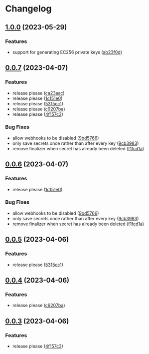 # Changelog

## [1.0.0](https://github.com/krystal/generated-secrets/compare/v0.0.7...v1.0.0) (2023-05-29)


### Features

* support for generating EC256 private keys ([ab23f0d](https://github.com/krystal/generated-secrets/commit/ab23f0d795eafb58340e8f6f3d334a1164fc5ddb))

## [0.0.7](https://github.com/krystal/generated-secrets/compare/v0.0.6...v0.0.7) (2023-04-07)


### Features

* release please ([ca23aac](https://github.com/krystal/generated-secrets/commit/ca23aac4b3b7ad5a789bba30249c0ebfa352d844))
* release please ([1c151e0](https://github.com/krystal/generated-secrets/commit/1c151e0dde4c10347ab05ace6da59433d0761f5d))
* release please ([5315cc1](https://github.com/krystal/generated-secrets/commit/5315cc1630299ed677b3668f3f482608f21056fc))
* release please ([c9207ba](https://github.com/krystal/generated-secrets/commit/c9207baa6ee2be52d2faa186431cfeafbfeb3068))
* release please ([4f157c3](https://github.com/krystal/generated-secrets/commit/4f157c3aefb393479957c3a8944fa48fa26a1e21))


### Bug Fixes

* allow webhooks to be disabled ([9bd5766](https://github.com/krystal/generated-secrets/commit/9bd576666a94aa617bd803366cb87edcd047cf62))
* only save secrets once rather than after every key ([9cb3983](https://github.com/krystal/generated-secrets/commit/9cb3983ea8c864a3d795d7398e0f5175fa684bed))
* remove finalizer when secret has already been deleted ([f1fcd1a](https://github.com/krystal/generated-secrets/commit/f1fcd1a5b94680d41e1b0a0d48fac66329e70d36))

## [0.0.6](https://github.com/krystal/generated-secrets/compare/v0.0.5...v0.0.6) (2023-04-07)


### Features

* release please ([1c151e0](https://github.com/krystal/generated-secrets/commit/1c151e0dde4c10347ab05ace6da59433d0761f5d))


### Bug Fixes

* allow webhooks to be disabled ([9bd5766](https://github.com/krystal/generated-secrets/commit/9bd576666a94aa617bd803366cb87edcd047cf62))
* only save secrets once rather than after every key ([9cb3983](https://github.com/krystal/generated-secrets/commit/9cb3983ea8c864a3d795d7398e0f5175fa684bed))
* remove finalizer when secret has already been deleted ([f1fcd1a](https://github.com/krystal/generated-secrets/commit/f1fcd1a5b94680d41e1b0a0d48fac66329e70d36))

## [0.0.5](https://github.com/krystal/generated-secrets/compare/v0.0.4...v0.0.5) (2023-04-06)


### Features

* release please ([5315cc1](https://github.com/krystal/generated-secrets/commit/5315cc1630299ed677b3668f3f482608f21056fc))

## [0.0.4](https://github.com/krystal/generated-secrets/compare/v0.0.3...v0.0.4) (2023-04-06)


### Features

* release please ([c9207ba](https://github.com/krystal/generated-secrets/commit/c9207baa6ee2be52d2faa186431cfeafbfeb3068))

## [0.0.3](https://github.com/krystal/generated-secrets/compare/v0.0.2...v0.0.3) (2023-04-06)


### Features

* release please ([4f157c3](https://github.com/krystal/generated-secrets/commit/4f157c3aefb393479957c3a8944fa48fa26a1e21))
